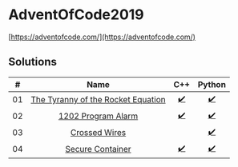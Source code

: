 # AdventOfCode2019

[https://adventofcode.com/](https://adventofcode.com/)

## Solutions

| #  | Name                                                          | C++                               | Python                               |
|:--:|:-------------------------------------------------------------:|:---------------------------------:|:------------------------------------:|
| 01 | [The Tyranny of the Rocket Equation](./day01)                 | [:heavy_check_mark:](./day01/cpp) | [:heavy_check_mark:](./day01/python) |
| 02 | [1202 Program Alarm](./day02)                                 | [:heavy_check_mark:](./day02/cpp) | [:heavy_check_mark:](./day02/python) |
| 03 | [Crossed Wires](./day03)                                      |  | [:heavy_check_mark:](./day03/python) |
| 04 | [Secure Container](./day04)                                   | [:heavy_check_mark:](./day04/cpp) | [:heavy_check_mark:](./day04/python) |
